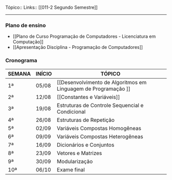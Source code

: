 Tópico::
Links:: [[011-2 Segundo Semestre]]

---
### Plano de ensino
- [[Plano de Curso Programação de Computadores - Licenciatura em Computação]]
- [[Apresentação Disciplina - Programação de Computadores]]
### Cronograma
| SEMANA | INÍCIO   | TÓPICO                                      |
|--------|----------|---------------------------------------------|
| 1ª     | 05/08    | [[Desenvolvimento de Algoritmos em Linguagem de Programação ]]|
| 2ª     | 12/08    | [[Constantes e Variáveis]]                      |
| 3ª     | 19/08    | Estruturas de Controle Sequencial e Condicional |
| 4ª     | 26/08    | Estruturas de Repetição                     |
| 5ª     | 02/09    | Variáveis Compostas Homogêneas              |
| 6ª     | 09/09    | Variáveis Compostas Heterogêneas            |
| 7ª     | 16/09    | Dicionários e Conjuntos                     |
| 8ª     | 23/09    | Vetores e Matrizes                          |
| 9ª     | 30/09    | Modularização                               |
| 10ª    | 06/10    | Exame final                                 |
